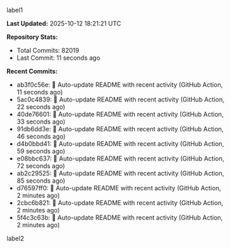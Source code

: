 
label1 
<!-- ACTIVITY_START -->
**Last Updated:** 2025-10-12 18:21:21 UTC

**Repository Stats:**
- Total Commits: 82019
- Last Commit: 11 seconds ago

**Recent Commits:**
- ab3f0c56e: 🤖 Auto-update README with recent activity (GitHub Action, 11 seconds ago)
- 5ac0c4839: 🤖 Auto-update README with recent activity (GitHub Action, 22 seconds ago)
- 40de76601: 🤖 Auto-update README with recent activity (GitHub Action, 33 seconds ago)
- 91db6dd3e: 🤖 Auto-update README with recent activity (GitHub Action, 46 seconds ago)
- d4b0bbd41: 🤖 Auto-update README with recent activity (GitHub Action, 59 seconds ago)
- e08bbc637: 🤖 Auto-update README with recent activity (GitHub Action, 72 seconds ago)
- ab2c29525: 🤖 Auto-update README with recent activity (GitHub Action, 85 seconds ago)
- d76597ff0: 🤖 Auto-update README with recent activity (GitHub Action, 2 minutes ago)
- 2cbc6b821: 🤖 Auto-update README with recent activity (GitHub Action, 2 minutes ago)
- 5f4c3c63b: 🤖 Auto-update README with recent activity (GitHub Action, 2 minutes ago)
<!-- ACTIVITY_END -->

label2
